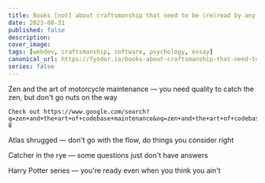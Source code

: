 ```yaml
---
title: Books [not] about craftsmanship that need to be (re)read by any software craftsman
date: 2023-08-31
published: false
description: 
cover_image:
tags: [webdev, craftsmanship, software, psychology, essay]
canonical_url: https://fyodor.io/books-about-craftsmanship-that-need-to-be-re-read-by-any-software-craftsman/
series: false
---
```


Zen and the art of motorcycle maintenance — you need quality to catch the zen, but don't go nuts on the way

    Check out https://www.google.com/search?q=zen+and+the+art+of+codebase+maintenance&oq=zen+and+the+art+of+codebase+maintenance&aqs=chrome..69i57.1084j0j1&sourceid=chrome&ie=UTF-8

Atlas shrugged — don't go with the flow, do things you consider right

Catcher in the rye — some questions just don't have answers

Harry Potter series — you're ready even when you think you ain't 
